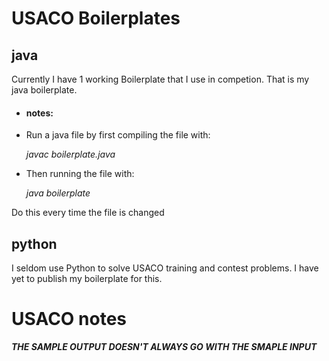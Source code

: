 # USACO Boilerplates

## java
Currently I have 1 working Boilerplate that I use in competion. That is my java boilerplate.

 * #### notes:
 * Run a java file by first compiling the file with:  

    *javac boilerplate.java*

* Then running the file with:

    *java boilerplate*

Do this every time the file is changed

## python
I seldom use Python to solve USACO training and contest problems. I have yet to publish my boilerplate for this.   

# USACO notes  
***THE SAMPLE OUTPUT DOESN'T ALWAYS GO WITH THE SMAPLE INPUT***
